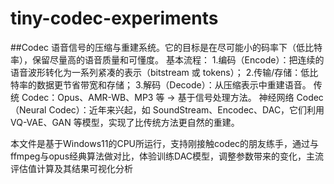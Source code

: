 # tiny-codec-experiments

##Codec 
语音信号的压缩与重建系统。它的目标是在尽可能小的码率下（低比特率），保留尽量高的语音质量和可懂度。
基本流程：
1.编码（Encode）：把连续的语音波形转化为一系列紧凑的表示（bitstream 或 tokens）；
2.传输/存储：低比特率的数据更节省带宽和存储；
3.解码（Decode）：从压缩表示中重建语音。
传统 Codec：Opus、AMR-WB、MP3 等 → 基于信号处理方法。
神经网络 Codec（Neural Codec）：近年来兴起，如 SoundStream、Encodec、DAC，它们利用 VQ-VAE、GAN 等模型，实现了比传统方法更自然的重建。

本文件是基于Windows11的CPU所运行，支持刚接触codec的朋友练手，通过与ffmpeg与opus经典算法做对比，体验训练DAC模型，调整参数带来的变化，主流评估值计算及其结果可视化分析
